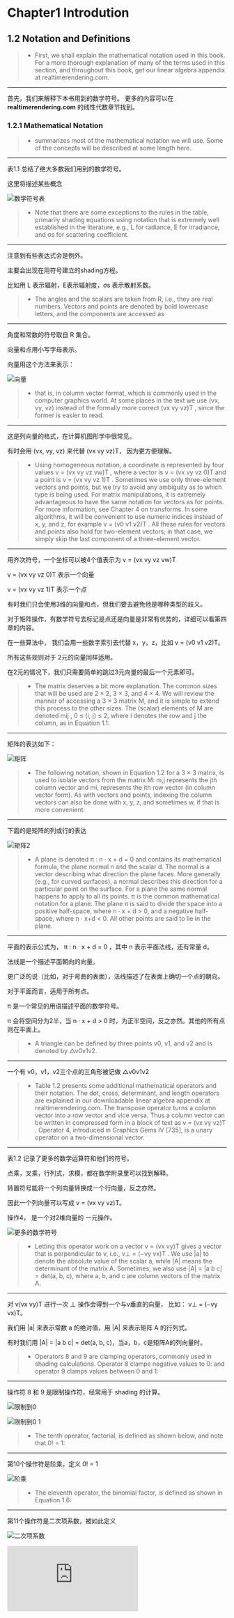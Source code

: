﻿# Chapter1 Introdution

## 1.2 Notation and Definitions
>* First, we shall explain the mathematical notation used in this book. For a more
thorough explanation of many of the terms used in this section, and throughout this
book, get our linear algebra appendix at realtimerendering.com.
---
首先，我们来解释下本书用到的数学符号。
更多的内容可以在 **realtimerendering.com** 的线性代数章节找到。

### 1.2.1 Mathematical Notation

>* summarizes most of the mathematical notation we will use. Some of the
concepts will be described at some length here.
---
表1.1 总结了绝大多数我们用到的数学符号。

这里将描述某些概念

![数学符号表](pic/1/数学符号表.png)
>* Note that there are some exceptions to the rules in the table, primarily shading
equations using notation that is extremely well established in the literature, e.g., L
for radiance, E for irradiance, and σs for scattering coefficient.
---
注意到有些表达式会是例外。

主要会出现在用符号建立的shading方程。

比如用 L 表示辐射，E表示辐射度，σs 表示散射系数。

>* The angles and the scalars are taken from R, i.e., they are real numbers. Vectors
and points are denoted by bold lowercase letters, and the components are accessed as
---
角度和常数的符号取自 R 集合。

向量和点用小写字母表示。

向量用这个方法来表示：

![向量](pic/1/向量.png)

>* that is, in column vector format, which is commonly used in the computer graphics
world. At some places in the text we use (vx, vy, vz) instead of the formally more
correct (vx vy vz)T , since the former is easier to read.
---
这是列向量的格式，在计算机图形学中很常见。

有时会用 (vx, vy, vz) 来代替 (vx vy vz)T， 因为更方便理解。

>* Using homogeneous notation, a coordinate is represented by four values v =
(vx vy vz vw)T , where a vector is v = (vx vy vz 0)T and a point is
v = (vx vy vz 1)T . Sometimes we use only three-element vectors and points, but we
try to avoid any ambiguity as to which type is being used. For matrix manipulations,
it is extremely advantageous to have the same notation for vectors as for points. For
more information, see Chapter 4 on transforms. In some algorithms, it will be convenient
to use numeric indices instead of x, y, and z, for example v = (v0 v1 v2)T . All
these rules for vectors and points also hold for two-element vectors; in that case, we
simply skip the last component of a three-element vector.
---
用齐次符号，一个坐标可以被4个值表示为 v = (vx vy vz vw)T

v = (vx vy vz 0)T 表示一个向量

v = (vx vy vz 1)T 表示一个点

有时我们只会使用3维的向量和点，但我们要去避免他是哪种类型的歧义。

对于矩阵操作，有数学符号去标记是点还是向量是非常有优势的，详细可以看第四章的内容。

在一些算法中， 我们会用一些数字索引去代替 x，y，z，比如 v = (v0 v1 v2)T。

所有这些规则对于 2元的向量同样适用。

在2元的情况下，我们只需要简单的跳过3元向量的最后一个元素即可。

>* The matrix deserves a bit more explanation. The common sizes that will be used
are 2 × 2, 3 × 3, and 4 × 4. We will review the manner of accessing a 3 × 3 matrix
M, and it is simple to extend this process to the other sizes. The (scalar) elements of
M are denoted mij , 0 ≤ (i, j) ≤ 2, where i denotes the row and j the column, as in
Equation 1.1:
---
矩阵的表达如下：

![矩阵](pic/1/矩阵.png)

>* The following notation, shown in Equation 1.2 for a 3 × 3 matrix, is used to isolate
vectors from the matrix M: m,j represents the jth column vector and mi, represents
the ith row vector (in column vector form). As with vectors and points, indexing
the column vectors can also be done with x, y, z, and sometimes w, if that is more
convenient:
---
下面的是矩阵的列或行的表达

![矩阵2](pic/1/矩阵2.png)

>* A plane is denoted π : n · x + d = 0 and contains its mathematical formula, the
plane normal n and the scalar d. The normal is a vector describing what direction
the plane faces. More generally (e.g., for curved surfaces), a normal describes this
direction for a particular point on the surface. For a plane the same normal happens
to apply to all its points. π is the common mathematical notation for a plane. The
plane π is said to divide the space into a positive half-space, where n · x + d > 0, and
a negative half-space, where n · x+d < 0. All other points are said to lie in the plane.
---
平面的表示公式为， π : n · x + d = 0 ，其中 n 表示平面法线，还有常量 d。

法线是一个描述平面朝向的向量。

更广泛的说（比如，对于弯曲的表面），法线描述了在表面上确切一个点的朝向。

对于平面而言，适用于所有点。

π 是一个常见的用语描述平面的数学符号。

π 会将空间分为2半，当 n · x + d > 0 时，为正半空间，反之亦然。其他的所有点则在平面上。

>* A triangle can be defined by three points v0, v1, and v2 and is denoted by
△v0v1v2.
---
一个有 v0，v1，v2三个点的三角形被记做 △v0v1v2

>* Table 1.2 presents some additional mathematical operators and their notation.
The dot, cross, determinant, and length operators are explained in our downloadable
linear algebra appendix at realtimerendering.com. The transpose operator turns a
column vector into a row vector and vice versa. Thus a column vector can be written
in compressed form in a block of text as v = (vx vy vz)T . Operator 4, introduced
in Graphics Gems IV [735], is a unary operator on a two-dimensional vector.
---
表1.2 记录了更多的数学运算符和他们的符号。

点乘，叉乘，行列式，求模，都在数学附录里可以找到解释。

转置符号能将一个列向量转换成一个行向量，反之亦然。

因此一个列向量可以写成 v = (vx vy vz)T。

操作4， 是一个对2维向量的 一元操作。

![更多的数学符号](pic/1/更多的数学符号.png)

>* Letting this operator work on a vector v = (vx vy)T gives a vector that is perpendicular to v,
i.e., v⊥ = (−vy vx)T . We use |a| to denote the absolute value of the scalar a, while
|A| means the determinant of the matrix A. Sometimes, we also use |A| = |a b c| =
det(a, b, c), where a, b, and c are column vectors of the matrix A.
---
对 v(vx vy)T 进行一次 ⊥ 操作会得到一个与v垂直的向量， 比如： v⊥ = (−vy vx)T。

我们用 |a| 来表示常数 a 的绝对值，用 |A| 来表示矩阵 A 的行列式。

有时我们用 |A| = |a b c| = det(a, b, c)，当a，b，c是矩阵A的列向量时。

>* Operators 8 and 9 are clamping operators, commonly used in shading calculations.
Operator 8 clamps negative values to 0:  and operator 9 clamps values between 0 and 1:
---
操作符 8 和 9 是限制操作符，经常用于 shading 的计算。

![限制到0](pic/1/限制到0.png)

![限制到0 1](pic/1/限制到0-1.png)

>* The tenth operator, factorial, is defined as shown below, and note that 0! = 1:
---
第10个操作符是阶乘，定义 0! = 1

![阶乘](pic/1/阶乘.png)

>* The eleventh operator, the binomial factor, is defined as shown in Equation 1.6:
---
第11个操作符是二次项系数，被如此定义

![二次项系数](pic/1/二次项系数.png)

![](http://latex.codecogs.com/gif.latex?a+b)




